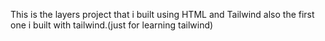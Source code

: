 This is the layers project that i built using HTML and Tailwind also the first one i built with tailwind.(just for learning tailwind)
